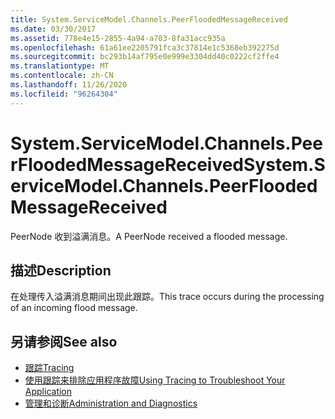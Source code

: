 ```yaml
---
title: System.ServiceModel.Channels.PeerFloodedMessageReceived
ms.date: 03/30/2017
ms.assetid: 778e4e15-2855-4a94-a703-8fa31acc935a
ms.openlocfilehash: 61a61ee2205791fca3c37814e1c5368eb392275d
ms.sourcegitcommit: bc293b14af795e0e999e3304dd40c0222cf2ffe4
ms.translationtype: MT
ms.contentlocale: zh-CN
ms.lasthandoff: 11/26/2020
ms.locfileid: "96264304"
---
```

# <a name="systemservicemodelchannelspeerfloodedmessagereceived"></a><span data-ttu-id="dc213-102">System.ServiceModel.Channels.PeerFloodedMessageReceived</span><span class="sxs-lookup"><span data-stu-id="dc213-102">System.ServiceModel.Channels.PeerFloodedMessageReceived</span></span>

<span data-ttu-id="dc213-103">PeerNode 收到溢满消息。</span><span class="sxs-lookup"><span data-stu-id="dc213-103">A PeerNode received a flooded message.</span></span>  
  
## <a name="description"></a><span data-ttu-id="dc213-104">描述</span><span class="sxs-lookup"><span data-stu-id="dc213-104">Description</span></span>  

 <span data-ttu-id="dc213-105">在处理传入溢满消息期间出现此跟踪。</span><span class="sxs-lookup"><span data-stu-id="dc213-105">This trace occurs during the processing of an incoming flood message.</span></span>  
  
## <a name="see-also"></a><span data-ttu-id="dc213-106">另请参阅</span><span class="sxs-lookup"><span data-stu-id="dc213-106">See also</span></span>

- [<span data-ttu-id="dc213-107">跟踪</span><span class="sxs-lookup"><span data-stu-id="dc213-107">Tracing</span></span>](index.md)
- [<span data-ttu-id="dc213-108">使用跟踪来排除应用程序故障</span><span class="sxs-lookup"><span data-stu-id="dc213-108">Using Tracing to Troubleshoot Your Application</span></span>](using-tracing-to-troubleshoot-your-application.md)
- [<span data-ttu-id="dc213-109">管理和诊断</span><span class="sxs-lookup"><span data-stu-id="dc213-109">Administration and Diagnostics</span></span>](../index.md)
